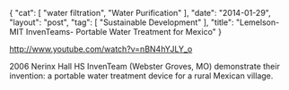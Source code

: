 {
   "cat": [
      "water filtration",
      "Water Purification"
   ],
   "date": "2014-01-29",
   "layout": "post",
   "tag": [
      "Sustainable Development"
   ],
   "title": "Lemelson-MIT InvenTeams- Portable Water Treatment for Mexico"
}

http://www.youtube.com/watch?v=nBN4hYJLY_o 

 2006 Nerinx Hall HS InvenTeam (Webster Groves, MO) demonstrate their invention: a portable water treatment device for a rural Mexican village.